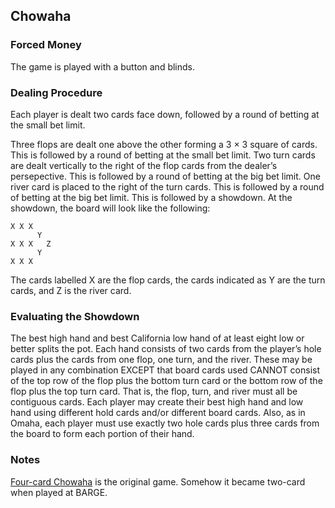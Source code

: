 Chowaha
-------

### Forced Money

The game is played with a button and blinds.

### Dealing Procedure

Each player is dealt two cards face down, followed by a round of betting at the
small bet limit.

Three flops are dealt one above the other forming a 3 × 3 square of cards. This is
followed by a round of betting at the small bet limit.
Two turn cards are dealt vertically to the right of the flop cards from the dealer’s
persepective. This is followed by a round of betting at the big bet limit.
One river card is placed to the right of the turn cards. This is followed by a round
of betting at the big bet limit. This is followed by a showdown.
At the showdown, the board will look like the following:

```
X X X
      Y
X X X   Z
      Y
X X X
```

The cards labelled X are the flop cards, the cards indicated as Y are the turn
cards, and Z is the river card.

### Evaluating the Showdown

The best high hand and best California low hand of at least eight low or better
splits the pot. Each hand consists of two cards from the player’s hole cards plus
the cards from one flop, one turn, and the river. These may be played in any
combination EXCEPT that board cards used CANNOT consist of the top row of
the flop plus the bottom turn card or the bottom row of the flop plus the top turn
card. That is, the flop, turn, and river must all be contiguous cards. Each player
may create their best high hand and low hand using different hold cards and/or
different board cards. Also, as in Omaha, each player must use exactly two hole
cards plus three cards from the board to form each portion of their hand.

### Notes

[Four-card Chowaha](./game-four-card-chowaha-high-low-eight-or-better.md) is the original
game.  Somehow it became two-card when played at BARGE.

